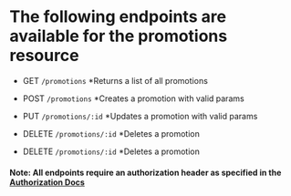 
# The following endpoints are available for the promotions resource
- GET `/promotions`
*Returns a list of all promotions

- POST `/promotions`
*Creates a promotion with valid params

- PUT `/promotions/:id`
*Updates a promotion with valid params

- DELETE `/promotions/:id`
*Deletes a promotion

- DELETE `/promotions/:id`
*Deletes a promotion

#### Note: All endpoints require an authorization header as specified in the [Authorization Docs](../auth/authorization.md)